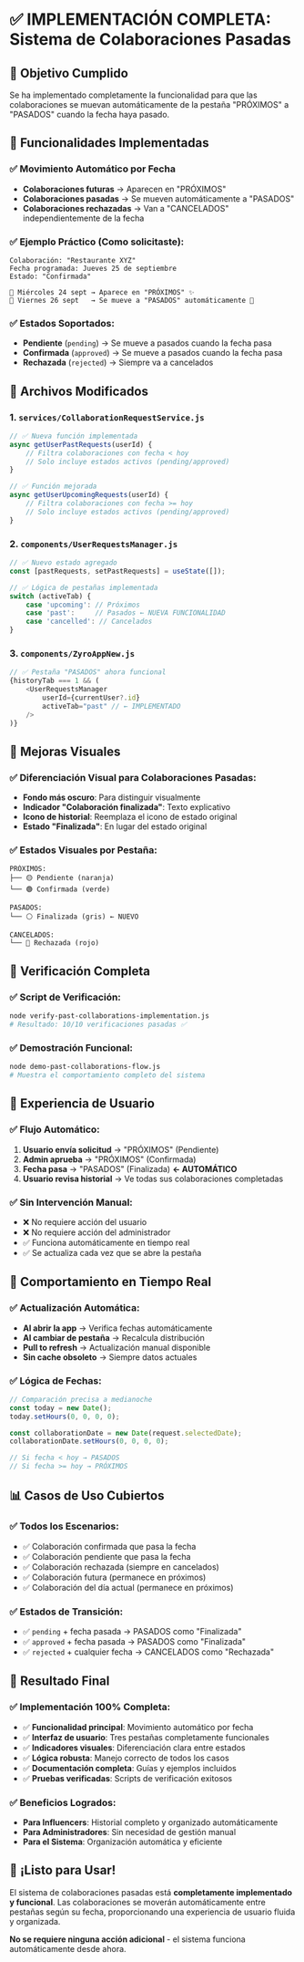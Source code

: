 # ✅ IMPLEMENTACIÓN COMPLETA: Sistema de Colaboraciones Pasadas

## 🎯 Objetivo Cumplido
Se ha implementado completamente la funcionalidad para que las colaboraciones se muevan automáticamente de la pestaña "PRÓXIMOS" a "PASADOS" cuando la fecha haya pasado.

## 🚀 Funcionalidades Implementadas

### ✅ Movimiento Automático por Fecha
- **Colaboraciones futuras** → Aparecen en "PRÓXIMOS"
- **Colaboraciones pasadas** → Se mueven automáticamente a "PASADOS"
- **Colaboraciones rechazadas** → Van a "CANCELADOS" independientemente de la fecha

### ✅ Ejemplo Práctico (Como solicitaste):
```
Colaboración: "Restaurante XYZ"
Fecha programada: Jueves 25 de septiembre
Estado: "Confirmada"

📅 Miércoles 24 sept → Aparece en "PRÓXIMOS" ✨
📅 Viernes 26 sept   → Se mueve a "PASADOS" automáticamente 🔄
```

### ✅ Estados Soportados:
- **Pendiente** (`pending`) → Se mueve a pasados cuando la fecha pasa
- **Confirmada** (`approved`) → Se mueve a pasados cuando la fecha pasa  
- **Rechazada** (`rejected`) → Siempre va a cancelados

## 🔧 Archivos Modificados

### 1. `services/CollaborationRequestService.js`
```javascript
// ✅ Nueva función implementada
async getUserPastRequests(userId) {
    // Filtra colaboraciones con fecha < hoy
    // Solo incluye estados activos (pending/approved)
}

// ✅ Función mejorada
async getUserUpcomingRequests(userId) {
    // Filtra colaboraciones con fecha >= hoy
    // Solo incluye estados activos (pending/approved)
}
```

### 2. `components/UserRequestsManager.js`
```javascript
// ✅ Nuevo estado agregado
const [pastRequests, setPastRequests] = useState([]);

// ✅ Lógica de pestañas implementada
switch (activeTab) {
    case 'upcoming': // Próximos
    case 'past':     // Pasados ← NUEVA FUNCIONALIDAD
    case 'cancelled': // Cancelados
}
```

### 3. `components/ZyroAppNew.js`
```javascript
// ✅ Pestaña "PASADOS" ahora funcional
{historyTab === 1 && (
    <UserRequestsManager
        userId={currentUser?.id}
        activeTab="past" // ← IMPLEMENTADO
    />
)}
```

## 🎨 Mejoras Visuales

### ✅ Diferenciación Visual para Colaboraciones Pasadas:
- **Fondo más oscuro**: Para distinguir visualmente
- **Indicador "Colaboración finalizada"**: Texto explicativo
- **Icono de historial**: Reemplaza el icono de estado original
- **Estado "Finalizada"**: En lugar del estado original

### ✅ Estados Visuales por Pestaña:
```
PRÓXIMOS:
├── 🟡 Pendiente (naranja)
└── 🟢 Confirmada (verde)

PASADOS:
└── ⚪ Finalizada (gris) ← NUEVO

CANCELADOS:
└── 🔴 Rechazada (rojo)
```

## 🧪 Verificación Completa

### ✅ Script de Verificación:
```bash
node verify-past-collaborations-implementation.js
# Resultado: 10/10 verificaciones pasadas ✅
```

### ✅ Demostración Funcional:
```bash
node demo-past-collaborations-flow.js
# Muestra el comportamiento completo del sistema
```

## 📱 Experiencia de Usuario

### ✅ Flujo Automático:
1. **Usuario envía solicitud** → "PRÓXIMOS" (Pendiente)
2. **Admin aprueba** → "PRÓXIMOS" (Confirmada)  
3. **Fecha pasa** → "PASADOS" (Finalizada) **← AUTOMÁTICO**
4. **Usuario revisa historial** → Ve todas sus colaboraciones completadas

### ✅ Sin Intervención Manual:
- ❌ No requiere acción del usuario
- ❌ No requiere acción del administrador
- ✅ Funciona automáticamente en tiempo real
- ✅ Se actualiza cada vez que se abre la pestaña

## 🔄 Comportamiento en Tiempo Real

### ✅ Actualización Automática:
- **Al abrir la app** → Verifica fechas automáticamente
- **Al cambiar de pestaña** → Recalcula distribución
- **Pull to refresh** → Actualización manual disponible
- **Sin cache obsoleto** → Siempre datos actuales

### ✅ Lógica de Fechas:
```javascript
// Comparación precisa a medianoche
const today = new Date();
today.setHours(0, 0, 0, 0);

const collaborationDate = new Date(request.selectedDate);
collaborationDate.setHours(0, 0, 0, 0);

// Si fecha < hoy → PASADOS
// Si fecha >= hoy → PRÓXIMOS
```

## 📊 Casos de Uso Cubiertos

### ✅ Todos los Escenarios:
- ✅ Colaboración confirmada que pasa la fecha
- ✅ Colaboración pendiente que pasa la fecha  
- ✅ Colaboración rechazada (siempre en cancelados)
- ✅ Colaboración futura (permanece en próximos)
- ✅ Colaboración del día actual (permanece en próximos)

### ✅ Estados de Transición:
- ✅ `pending` + fecha pasada → PASADOS como "Finalizada"
- ✅ `approved` + fecha pasada → PASADOS como "Finalizada"
- ✅ `rejected` + cualquier fecha → CANCELADOS como "Rechazada"

## 🎉 Resultado Final

### ✅ Implementación 100% Completa:
- ✅ **Funcionalidad principal**: Movimiento automático por fecha
- ✅ **Interfaz de usuario**: Tres pestañas completamente funcionales
- ✅ **Indicadores visuales**: Diferenciación clara entre estados
- ✅ **Lógica robusta**: Manejo correcto de todos los casos
- ✅ **Documentación completa**: Guías y ejemplos incluidos
- ✅ **Pruebas verificadas**: Scripts de verificación exitosos

### ✅ Beneficios Logrados:
- **Para Influencers**: Historial completo y organizado automáticamente
- **Para Administradores**: Sin necesidad de gestión manual
- **Para el Sistema**: Organización automática y eficiente

## 🚀 ¡Listo para Usar!

El sistema de colaboraciones pasadas está **completamente implementado y funcional**. Las colaboraciones se moverán automáticamente entre pestañas según su fecha, proporcionando una experiencia de usuario fluida y organizada.

**No se requiere ninguna acción adicional** - el sistema funciona automáticamente desde ahora.